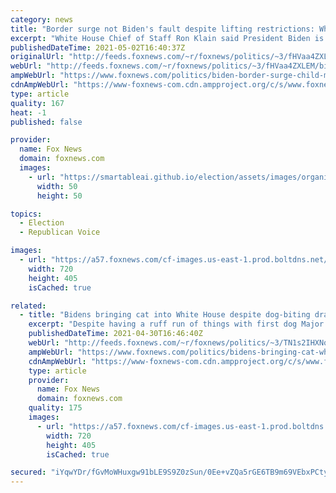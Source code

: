 ```yaml
---
category: news
title: "Border surge not Biden's fault despite lifting restrictions: White House chief of staff"
excerpt: "White House Chief of Staff Ron Klain said President Biden is not to blame for a surge in unaccompanied minors crossing the U.S. southern border."
publishedDateTime: 2021-05-02T16:40:37Z
originalUrl: "http://feeds.foxnews.com/~r/foxnews/politics/~3/fHVaa4ZXLEM/biden-border-surge-child-migrants-ron-klain-white-house"
webUrl: "http://feeds.foxnews.com/~r/foxnews/politics/~3/fHVaa4ZXLEM/biden-border-surge-child-migrants-ron-klain-white-house"
ampWebUrl: "https://www.foxnews.com/politics/biden-border-surge-child-migrants-ron-klain-white-house.amp"
cdnAmpWebUrl: "https://www-foxnews-com.cdn.ampproject.org/c/s/www.foxnews.com/politics/biden-border-surge-child-migrants-ron-klain-white-house.amp"
type: article
quality: 167
heat: -1
published: false

provider:
  name: Fox News
  domain: foxnews.com
  images:
    - url: "https://smartableai.github.io/election/assets/images/organizations/foxnews.com-50x50.jpg"
      width: 50
      height: 50

topics:
  - Election
  - Republican Voice

images:
  - url: "https://a57.foxnews.com/cf-images.us-east-1.prod.boltdns.net/v1/static/694940094001/7863d233-045b-4ccb-843a-160e8bcd6f10/4873de4d-8a14-4fb6-91ab-8db8ca8fb2cf/1280x720/match/720/405/image.jpg?ve=1&tl=1"
    width: 720
    height: 405
    isCached: true

related:
  - title: "Bidens bringing cat into White House despite dog-biting drama"
    excerpt: "Despite having a ruff run of things with first dog Major caught up in a biting scandal, President Biden and first lady Jill Biden announced Friday that they’re bringing a cat to the White House."
    publishedDateTime: 2021-04-30T16:46:40Z
    webUrl: "http://feeds.foxnews.com/~r/foxnews/politics/~3/TN1s2IHXNqg/bidens-bringing-cat-white-house-dog-biting"
    ampWebUrl: "https://www.foxnews.com/politics/bidens-bringing-cat-white-house-dog-biting.amp"
    cdnAmpWebUrl: "https://www-foxnews-com.cdn.ampproject.org/c/s/www.foxnews.com/politics/bidens-bringing-cat-white-house-dog-biting.amp"
    type: article
    provider:
      name: Fox News
      domain: foxnews.com
    quality: 175
    images:
      - url: "https://a57.foxnews.com/cf-images.us-east-1.prod.boltdns.net/v1/static/694940094001/b6165699-e33d-4790-9f5d-d33471d1c4b4/19c2eb65-527f-4e43-9d3a-3aed7ed97d5b/1280x720/match/720/405/image.jpg?ve=1&tl=1"
        width: 720
        height: 405
        isCached: true

secured: "iYqwYDr/fGvMoWHuxgw91bLE9S9Z0zSun/0Ee+vZQa5rGE6TB9m69VEbxPCtyDRX5JSur1rkneJukbW8vtbX39lB1chzC5JtwLHZFdepTqZetw8Oq4ZX9PrdhMiGCNc2ZStaYgN0A6dmep0dlhvWTtBQANs3UKnyfMYhjO4tN3N611C+FSDHPCp4l7odYOTFRW0S6BY0YTqQH2/8FbNtf+3e3vb46ylwghrbqQcpBcKNQovj1w4ISfNVuxaTTdwUWg6ClfMSe8sMPDKfRoYni4IO+a5kX3aTsKN6RHELMq2uBKnUFVEQz0SvfBxJtby4Q8FGM1h6IJeH1X/n78VG/W4i2Jl3QxHb/qc+ddoPGic=;oQF5hRIX6KJi26OuH4+6TQ=="
---
```


